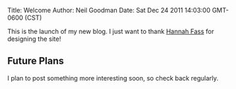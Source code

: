 Title: Welcome
Author: Neil Goodman
Date: Sat Dec 24 2011 14:03:00 GMT-0600 (CST)

This is the launch of my new blog. I just want to thank [Hannah Fass](http://twitter.com/#!/hannahfass) for designing the site!

## Future Plans

I plan to post something more interesting soon, so check back regularly.